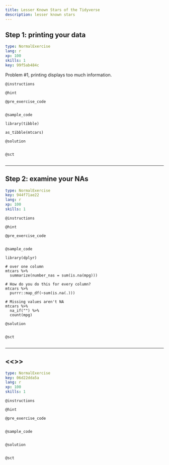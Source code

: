 ```yaml
---
title: Lesser Known Stars of the Tidyverse
description: lesser known stars
---
```


## Step 1: printing your data

```yaml
type: NormalExercise
lang: r
xp: 100
skills: 1
key: 99f5ab484c
```

Problem #1, printing displays too much information.

`@instructions`


`@hint`


`@pre_exercise_code`

```{r}

```

`@sample_code`

```{r}
library(tibble)

as_tibble(mtcars)
```

`@solution`

```{r}

```

`@sct`

```{r}

```

---
## Step 2: examine your NAs

```yaml
type: NormalExercise
key: 944f71ae22
lang: r
xp: 100
skills: 1
```


`@instructions`

`@hint`

`@pre_exercise_code`
```{r}

```

`@sample_code`
```{r}
library(dplyr)

# over one column
mtcars %>%
  summarize(number_nas = sum(is.na(mpg)))

# How do you do this for every column?
mtcars %>%
  purrr::map_df(~sum(is.na(.)))

# Missing values aren't NA
mtcars %>%
  na_if("") %>%
  count(mpg)
```

`@solution`
```{r}

```

`@sct`
```{r}

```

---
## <<<New Exercise>>>

```yaml
type: NormalExercise
key: 06d22dda5a
lang: r
xp: 100
skills: 1
```


`@instructions`

`@hint`

`@pre_exercise_code`
```{r}

```

`@sample_code`
```{r}

```

`@solution`
```{r}

```

`@sct`
```{r}

```
